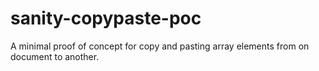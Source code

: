 # sanity-copypaste-poc
A minimal proof of concept for copy and pasting array elements from on document to another. 
